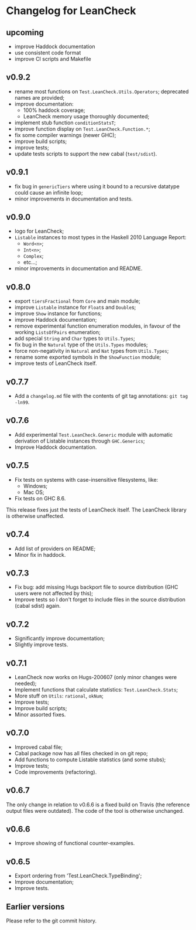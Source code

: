 Changelog for LeanCheck
=======================

upcoming
--------

* improve Haddock documentation
* use consistent code format
* improve CI scripts and Makefile

v0.9.2
------

* rename most functions on `Test.LeanCheck.Utils.Operators`;
  deprecated names are provided;
* improve documentation:
	- 100% haddock coverage;
	- LeanCheck memory usage thoroughly documented;
* implement stub function `conditionStatsT`;
* improve function display on `Test.LeanCheck.Function.*`;
* fix some compiler warnings (newer GHC);
* improve build scripts;
* improve tests;
* update tests scripts to support the new cabal (`test/sdist`).


v0.9.1
------

* fix bug in `genericTiers` where using it bound to a recursive datatype could
  cause an infinite loop;
* minor improvements in documentation and tests.


v0.9.0
------

* logo for LeanCheck;
* `Listable` instances to most types in the Haskell 2010 Language Report:
	- `Word<n>`;
	- `Int<n>`;
	- `Complex`;
	- etc...;
* minor improvements in documentation and README.


v0.8.0
------

* export `tiersFractional` from `Core` and main module;
* improve `Listable` instance for `Float`s and `Double`s;
* improve `Show` instance for functions;
* improve Haddock documentation;
* remove experimental function enumeration modules,
  in favour of the working `ListsOfPairs` enumeration;
* add special `String` and `Char` types to `Utils.Types`;
* fix bug in the `Natural` type of the `Utils.Types` modules;
* force non-negativity in `Natural` and `Nat` types from `Utils.Types`;
* rename some exported symbols in the `ShowFunction` module;
* improve tests of LeanCheck itself.


v0.7.7
------

* Add a `changelog.md` file with the contents of git tag annotations:
  `git tag -ln99`.


v0.7.6
------

* Add experimental `Test.LeanCheck.Generic` module with automatic derivation
  of Listable instances through `GHC.Generics`;
* Improve Haddock documentation.


v0.7.5
------

* Fix tests on systems with case-insensitive filesystems, like:
    - Windows;
    - Mac OS;
* Fix tests on GHC 8.6.

This release fixes just the tests of LeanCheck itself.  The LeanCheck library
is otherwise unaffected.


v0.7.4
------

* Add list of providers on README;
* Minor fix in haddock.


v0.7.3
------

* Fix bug: add missing Hugs backport file to source distribution
  (GHC users were not affected by this);
* Improve tests so I don't forget to include files in the source distribution
  (cabal sdist) again.


v0.7.2
------

* Significantly improve documentation;
* Slightly improve tests.


v0.7.1
------

* LeanCheck now works on Hugs-200607 (only minor changes were needed);
* Implement functions that calculate statistics: `Test.LeanCheck.Stats`;
* More stuff on `Utils`: `rational`, `okNum`;
* Improve tests;
* Improve build scripts;
* Minor assorted fixes.


v0.7.0
------

* Improved cabal file;
* Cabal package now has all files checked in on git repo;
* Add functions to compute Listable statistics (and some stubs);
* Improve tests;
* Code improvements (refactoring).


v0.6.7
------

The only change in relation to v0.6.6 is a fixed build on Travis (the reference
output files were outdated).  The code of the tool is otherwise unchanged.


v0.6.6
------

* Improve showing of functional counter-examples.


v0.6.5
------

* Export ordering from 'Test.LeanCheck.TypeBinding';
* Improve documentation;
* Improve tests.


Earlier versions
----------------

Please refer to the git commit history.

